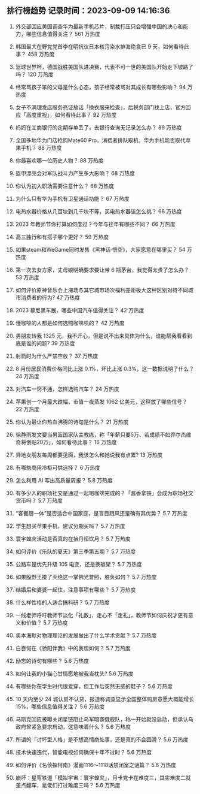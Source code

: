 
## 排行榜趋势 记录时间：2023-09-09 14:16:36
  
  1. 外交部回应美国调查华为最新手机芯片，制裁打压只会增强中国的决心和能力，哪些信息值得关注？ 561 万热度
    
  2. 韩国最大在野党党首李在明抗议日本核污染水排海绝食已 9 天，如何看待此事？ 458 万热度
    
  3. 篮球世界杯，德国战胜美国队进决赛，代表不可一世的美国队开始走下坡路了吗？ 120 万热度
    
  4. 经常骂孩子笨的父母是什么心态，孩子经常被骂对其成长有哪些影响？ 94 万热度
    
  5. 女子不满理发店服务亮证放话「换衣服来检查」，后税务部门找上店，官方回应「高度重视」，如何看待此事？ 92 万热度
    
  6. 妈妈在工商银行的定期存单丢了，去银行查询无记录怎么办？ 89 万热度
    
  7. 全国多地华为门店抢购Mate60 Pro，消费者排队取机，华为手机能否取代苹果手机？ 88 万热度
    
  8. 你最喜欢哪一位历史人物？ 88 万热度
    
  9. 盔甲漂亮会对军队战斗力产生多大影响？ 68 万热度
    
  10. 你认为初入职场需要注意什么？ 68 万热度
    
  11. 为什么只有华为手机有卫星通话功能？ 67 万热度
    
  12. 电热水器价格从几百块到几千块不等，买电热水器该怎么挑？ 66 万热度
    
  13. 2023 年教师节你打算如何度过？今年与往年有哪些不同？ 66 万热度
    
  14. 高三独行和有搭子哪个更好？ 59 万热度
    
  15. 如果steam和WeGame同时发售《黑神话·悟空》，大家愿意在哪里买？ 54 万热度
    
  16. 第一次去女方家，丈母娘明确要求要让带 6 瓶茅台，我觉得太贵了怎么办？ 53 万热度
    
  17. 如何评价原神音乐会上海场与其它城市场次福利差距极大这种区别对待不同城市消费者的行为? 47 万热度
    
  18. 2023 慕尼黑车展，哪些中国汽车值得关注？ 42 万热度
    
  19. 懂咖啡的人都是如何选购咖啡机的？ 42 万热度
    
  20. 男朋友转我 1325 元，我不开心，但是说不出来具体为什么，谁能帮我看看到底是谁的问题? 39 万热度
    
  21. 射箭时为什么严禁空放？ 37 万热度
    
  22. 8 月份居民消费价格同比上涨 0.1%，环比上涨 0.3%，这一数据说明了什么？ 24 万热度
    
  23. 对汽车一窍不通，怎样选购汽车？ 24 万热度
    
  24. 苹果创一个月最大跌幅，市值一夜蒸发 1062 亿美元，这释放了哪些信号？ 22 万热度
    
  25. 你认为最让你热血沸腾的诗句是什么？ 21 万热度
    
  26. 徐静雨发文要当男篮国家队主教练，称「年薪只要5万、若成绩不如乔尔杰维奇将倒贴20万」，如何看待此事？ 16 万热度
    
  27. 异地女朋友每周都要见面，我该怎么和她说我有点累? 13 万热度
    
  28. 有哪些商用冷柜可供选择？ 6 万热度
    
  29. 怎么利用 AI 写出高质量周报？ 5.8 万热度
    
  30. 有多少人的职场社交是通过一起喝咖啡完成的？「酱香拿铁」会成为职场社交货币吗？ 5.7 万热度
    
  31. “客餐厨一体”是否适合中国家庭，是盲目跟风还是确有其优势？ 5.7 万热度
    
  32. 学生想买苹果手机，建议分期买吗？ 5.7 万热度
    
  33. 寰宇蝗灾活动是否真的在抬丹恒饮月？ 5.7 万热度
    
  34. 如何评价《乐队的夏天》第三季第五期？ 5.7 万热度
    
  35. 公路车是优先升级 105 电变，还是换碳架？ 5.7 万热度
    
  36. 如果殷野王接了灭绝这一掌佛光普照，胜负如何？ 5.7 万热度
    
  37. 结婚后和婆婆一起住，注意事项有哪些？ 5.7 万热度
    
  38. 什么样性格的人适合搞科研？ 5.7 万热度
    
  39. 一线老师呼吁教师节淡化「礼数」，走心不「走礼」，教师节如何庆祝才更有意义和价值？ 5.7 万热度
    
  40. 奥本海默对物理理论的发展做出了什么学术贡献？ 5.7 万热度
    
  41. 白百何在《骄阳伴我》中的表现如何？ 5.7 万热度
    
  42. 励志的诗句有哪些？ 5.6 万热度
    
  43. 如何让我的小猫心甘情愿地被我当枕头? 5.6 万热度
    
  44. 有哪些你在学生时代很爱穿，但工作后突然无感的鞋子？ 5.6 万热度
    
  45. 10 天内至少 24 城认房不认贷，报道称调查显示全国整体购房意愿大概能增长15%，哪些信息值得关注？ 5.6 万热度
    
  46. 马斯克回应被曝关闭星链阻止乌军暗袭俄舰队，称一开始就没启动，但承认乌政府曾紧急要求启动，这意味着什么？ 5.6 万热度
    
  47. 所谓的「讨坏型人格」是不想高情商处事，还是真的不会圆滑？ 5.6 万热度
    
  48. 技术快速迭代，智能电视如何确保十年不过时？ 5.6 万热度
    
  49. 如何评价《名侦探柯南》漫画1116～1118话禁闭室之谜篇？ 5.6 万热度
    
  50. 崩坏：星穹铁道「模拟宇宙：寰宇蝗灾」，月卡党卡在难度三，其实难度二就差点翻车，氪佬们打过难度三吗？ 5.6 万热度
    